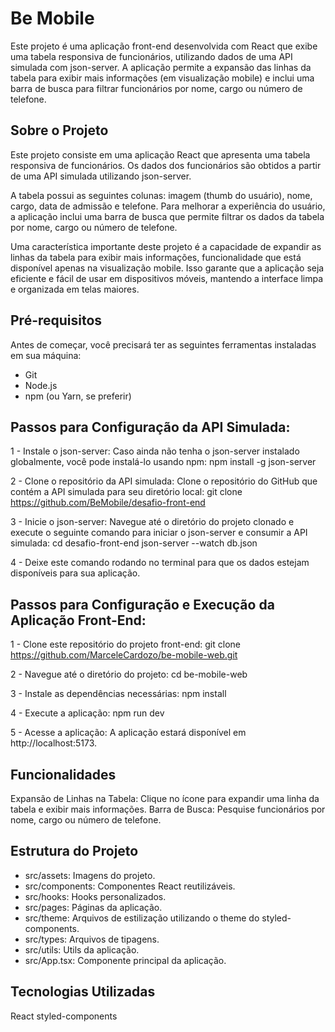 # Be Mobile
Este projeto é uma aplicação front-end desenvolvida com React que exibe uma tabela responsiva de funcionários, utilizando dados de uma API simulada com json-server. A aplicação permite a expansão das linhas da tabela para exibir mais informações (em visualização mobile) e inclui uma barra de busca para filtrar funcionários por nome, cargo ou número de telefone. 

## Sobre o Projeto
Este projeto consiste em uma aplicação React que apresenta uma tabela responsiva de funcionários. Os dados dos funcionários são obtidos a partir de uma API simulada utilizando json-server.

A tabela possui as seguintes colunas: imagem (thumb do usuário), nome, cargo, data de admissão e telefone. Para melhorar a experiência do usuário, a aplicação inclui uma barra de busca que permite filtrar os dados da tabela por nome, cargo ou número de telefone.

Uma característica importante deste projeto é a capacidade de expandir as linhas da tabela para exibir mais informações, funcionalidade que está disponível apenas na visualização mobile. Isso garante que a aplicação seja eficiente e fácil de usar em dispositivos móveis, mantendo a interface limpa e organizada em telas maiores.

## Pré-requisitos
Antes de começar, você precisará ter as seguintes ferramentas instaladas em sua máquina:
- Git
- Node.js
- npm (ou Yarn, se preferir)

## Passos para Configuração da API Simulada:
1 - Instale o json-server:
Caso ainda não tenha o json-server instalado globalmente, você pode instalá-lo usando npm:
npm install -g json-server

2 - Clone o repositório da API simulada:
Clone o repositório do GitHub que contém a API simulada para seu diretório local:
git clone https://github.com/BeMobile/desafio-front-end

3 - Inicie o json-server:
Navegue até o diretório do projeto clonado e execute o seguinte comando para iniciar o json-server e consumir a API simulada:
cd desafio-front-end
json-server --watch db.json

4 - Deixe este comando rodando no terminal para que os dados estejam disponíveis para sua aplicação.


## Passos para Configuração e Execução da Aplicação Front-End:
1 - Clone este repositório do projeto front-end:
git clone https://github.com/MarceleCardozo/be-mobile-web.git

2 - Navegue até o diretório do projeto:
cd be-mobile-web

3 - Instale as dependências necessárias:
npm install

4 - Execute a aplicação:
npm run dev

5 - Acesse a aplicação:
A aplicação estará disponível em http://localhost:5173.

## Funcionalidades
Expansão de Linhas na Tabela: Clique no ícone para expandir uma linha da tabela e exibir mais informações.
Barra de Busca: Pesquise funcionários por nome, cargo ou número de telefone.

## Estrutura do Projeto
- src/assets: Imagens do projeto.
- src/components: Componentes React reutilizáveis.
- src/hooks: Hooks personalizados.
- src/pages: Páginas da aplicação.
- src/theme: Arquivos de estilização utilizando o theme do styled-components.
- src/types: Arquivos de tipagens.
- src/utils: Utils da aplicação.
- src/App.tsx: Componente principal da aplicação.
  
## Tecnologias Utilizadas
React
styled-components


